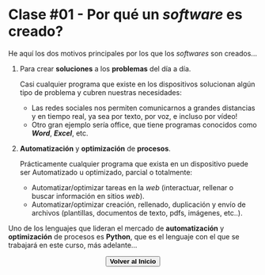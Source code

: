 # Clase \#01 - Por qué un _software_ es creado?
He aquí los dos motivos principales por los que los _softwares_ son creados...
1. Para crear **soluciones** a los **problemas** del día a día.

    Casi cualquier programa que existe en los dispositivos solucionan algún tipo de problema y cubren nuestras necesidades:
      * Las redes sociales nos permiten comunicarnos a grandes distancias y en tiempo real, ya sea por texto, por voz, e incluso por vídeo!
      * Otro gran ejemplo sería office, que tiene programas conocidos como ***Word***, ***Excel***, etc.

1. **Automatización** y **optimización** de **procesos**.

    Prácticamente cualquier programa que exista en un dispositivo puede ser Automatizado u optimizado, parcial o totalmente:
      * Automatizar/optimizar tareas en la _web_ \(interactuar, rellenar o buscar información en sitios _web_\).
      * Automatizar/optimizar creación, rellenado, duplicación y envío de archivos \(plantillas, documentos de texto, pdfs, imágenes, etc..\).

Uno de los lenguajes que lideran el mercado de **automatización** y **optimización** de procesos es **Python**, que es el lenguaje con el que se trabajará en este curso, más adelante...

[<p align="center"><button>**Volver al Inicio**</button></p>](../)
